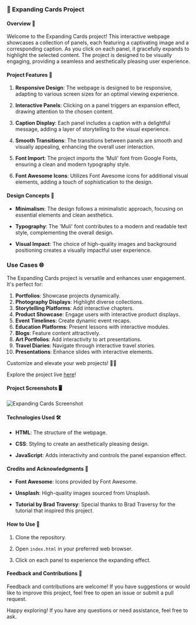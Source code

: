 ### 🌟 Expanding Cards Project

#### Overview 📜

Welcome to the Expanding Cards project! This interactive webpage showcases a collection of panels, each featuring a captivating image and a corresponding caption. As you click on each panel, it gracefully expands to highlight the selected content. The project is designed to be visually engaging, providing a seamless and aesthetically pleasing user experience.

#### Project Features 🚀

1. **Responsive Design**: The webpage is designed to be responsive, adapting to various screen sizes for an optimal viewing experience.

2. **Interactive Panels**: Clicking on a panel triggers an expansion effect, drawing attention to the chosen content.

3. **Caption Display**: Each panel includes a caption with a delightful message, adding a layer of storytelling to the visual experience.

4. **Smooth Transitions**: The transitions between panels are smooth and visually appealing, enhancing the overall user interaction.

5. **Font Import**: The project imports the 'Muli' font from Google Fonts, ensuring a clean and modern typography style.

6. **Font Awesome Icons**: Utilizes Font Awesome icons for additional visual elements, adding a touch of sophistication to the design.

#### Design Concepts 🎨

- **Minimalism**: The design follows a minimalistic approach, focusing on essential elements and clean aesthetics.

- **Typography**: The 'Muli' font contributes to a modern and readable text style, complementing the overall design.

- **Visual Impact**: The choice of high-quality images and background positioning creates a visually impactful user experience.

### Use Cases 🌐

The Expanding Cards project is versatile and enhances user engagement. It's perfect for:

1. **Portfolios**: Showcase projects dynamically.
2. **Photography Displays**: Highlight diverse collections.
3. **Storytelling Platforms**: Add interactive chapters.
4. **Product Showcase**: Engage users with interactive product displays.
5. **Event Timelines**: Create dynamic event recaps.
6. **Education Platforms**: Present lessons with interactive modules.
7. **Blogs**: Feature content attractively.
8. **Art Portfolios**: Add interactivity to art presentations.
9. **Travel Diaries**: Navigate through interactive travel stories.
10. **Presentations**: Enhance slides with interactive elements.

Customize and elevate your web projects! 🚀🌟

Explore the project live [here](#)!

#### Project Screenshots 🖥️

![Expanding Cards Screenshot](insert_screenshot_url_here)

#### Technologies Used 🛠️

- **HTML**: The structure of the webpage.
  
- **CSS**: Styling to create an aesthetically pleasing design.
  
- **JavaScript**: Adds interactivity and controls the panel expansion effect.


#### Credits and Acknowledgments 🙌

- **Font Awesome**: Icons provided by Font Awesome.

- **Unsplash**: High-quality images sourced from Unsplash.

- **Tutorial by Brad Traversy**: Special thanks to Brad Traversy for the tutorial that inspired this project.

#### How to Use 🚀

1. Clone the repository.
  
2. Open `index.html` in your preferred web browser.

3. Click on each panel to experience the expanding effect.

#### Feedback and Contributions 🤝

Feedback and contributions are welcome! If you have suggestions or would like to improve this project, feel free to open an issue or submit a pull request.

Happy exploring! If you have any questions or need assistance, feel free to ask.
